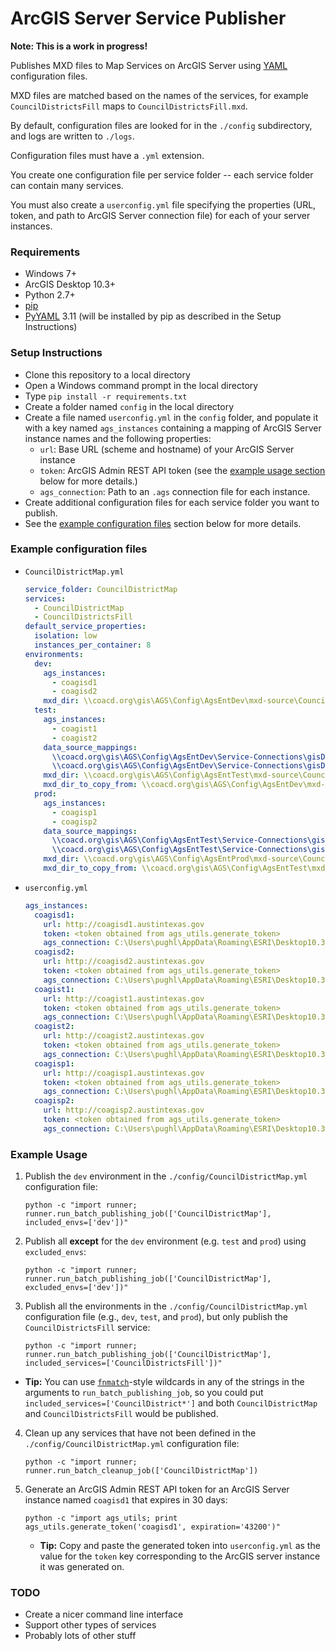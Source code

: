 # ArcGIS Server Service Publisher

**Note: This is a work in progress!**

Publishes MXD files to Map Services on ArcGIS Server using [YAML](https://en.wikipedia.org/wiki/YAML) configuration files.

MXD files are matched based on the names of the services, for example `CouncilDistrictsFill` maps to `CouncilDistrictsFill.mxd`.

By default, configuration files are looked for in the `./config` subdirectory, and logs are written to `./logs`.

Configuration files must have a `.yml` extension.

You create one configuration file per service folder -- each service folder can contain many services.

You must also create a `userconfig.yml` file specifying the properties (URL, token, and path to ArcGIS Server connection file) for each of your server instances.

### Requirements

  - Windows 7+
  - ArcGIS Desktop 10.3+
  - Python 2.7+
  - [pip](https://pip.pypa.io/en/stable/installing/)
  - [PyYAML](https://pypi.python.org/pypi/PyYAML) 3.11 (will be installed by pip as described in the Setup Instructions)

### Setup Instructions

  - Clone this repository to a local directory
  - Open a Windows command prompt in the local directory
  - Type `pip install -r requirements.txt`
  - Create a folder named `config` in the local directory
  - Create a file named `userconfig.yml` in the `config` folder, and populate it with a key named `ags_instances` containing a mapping of ArcGIS Server instance names and the following properties:
    - `url`: Base URL (scheme and hostname) of your ArcGIS Server instance
    - `token`: ArcGIS Admin REST API token (see the [example usage section](#example-usage) below for more details.)
    - `ags_connection`: Path to an `.ags` connection file for each instance.
  - Create additional configuration files for each service folder you want to publish.
  - See the [example configuration files](#example-configuration-files) section below for more details.

### Example configuration files

 - `CouncilDistrictMap.yml`

    ``` yml
    service_folder: CouncilDistrictMap
    services:
      - CouncilDistrictMap
      - CouncilDistrictsFill
    default_service_properties:
      isolation: low
      instances_per_container: 8
    environments:
      dev:
        ags_instances:
          - coagisd1
          - coagisd2
        mxd_dir: \\coacd.org\gis\AGS\Config\AgsEntDev\mxd-source\CouncilDistrictMap
      test:
        ags_instances:
          - coagist1
          - coagist2
        data_source_mappings:
          \\coacd.org\gis\AGS\Config\AgsEntDev\Service-Connections\gisDmDev (COUNCILDISTRICTMAP_SERVICE).sde: \\coacd.org\gis\AGS\Config\AgsEntTest\Service-Connections\gisDmTest (COUNCILDISTRICTMAP_SERVICE).sde
          \\coacd.org\gis\AGS\Config\AgsEntDev\Service-Connections\gisDmDev (COUNCILDISTRICTMAP_SERVICE) external.sde: \\coacd.org\gis\AGS\Config\AgsEntTest\Service-Connections\gisDmTest (COUNCILDISTRICTMAP_SERVICE) external.sde
        mxd_dir: \\coacd.org\gis\AGS\Config\AgsEntTest\mxd-source\CouncilDistrictMap
        mxd_dir_to_copy_from: \\coacd.org\gis\AGS\Config\AgsEntDev\mxd-source\CouncilDistrictMap
      prod:
        ags_instances:
          - coagisp1
          - coagisp2
        data_source_mappings:
          \\coacd.org\gis\AGS\Config\AgsEntTest\Service-Connections\gisDmTest (COUNCILDISTRICTMAP_SERVICE).sde: \\coacd.org\gis\AGS\Config\AgsEntProd\Service-Connections\gisDm (COUNCILDISTRICTMAP_SERVICE).sde
          \\coacd.org\gis\AGS\Config\AgsEntTest\Service-Connections\gisDmTest (COUNCILDISTRICTMAP_SERVICE) external.sde: \\coacd.org\gis\AGS\Config\AgsEntProd\Service-Connections\gisDm (COUNCILDISTRICTMAP_SERVICE) external.sde
        mxd_dir: \\coacd.org\gis\AGS\Config\AgsEntProd\mxd-source\CouncilDistrictMap
        mxd_dir_to_copy_from: \\coacd.org\gis\AGS\Config\AgsEntTest\mxd-source\CouncilDistrictMap
    ```

 - `userconfig.yml`

    ``` yml
    ags_instances:
      coagisd1:
        url: http://coagisd1.austintexas.gov
        token: <token obtained from ags_utils.generate_token>
        ags_connection: C:\Users\pughl\AppData\Roaming\ESRI\Desktop10.3\ArcCatalog\coagisd1-pughl (admin).ags
      coagisd2:
        url: http://coagisd2.austintexas.gov
        token: <token obtained from ags_utils.generate_token>
        ags_connection: C:\Users\pughl\AppData\Roaming\ESRI\Desktop10.3\ArcCatalog\coagisd2-pughl (admin).ags
      coagist1:
        url: http://coagist1.austintexas.gov
        token: <token obtained from ags_utils.generate_token>
        ags_connection: C:\Users\pughl\AppData\Roaming\ESRI\Desktop10.3\ArcCatalog\coagist1-pughl (admin).ags
      coagist2:
        url: http://coagist2.austintexas.gov
        token: <token obtained from ags_utils.generate_token>
        ags_connection: C:\Users\pughl\AppData\Roaming\ESRI\Desktop10.3\ArcCatalog\coagist2-pughl (admin).ags
      coagisp1:
        url: http://coagisp1.austintexas.gov
        token: <token obtained from ags_utils.generate_token>
        ags_connection: C:\Users\pughl\AppData\Roaming\ESRI\Desktop10.3\ArcCatalog\coagisp1-pughl (admin).ags
      coagisp2:
        url: http://coagisp2.austintexas.gov
        token: <token obtained from ags_utils.generate_token>
        ags_connection: C:\Users\pughl\AppData\Roaming\ESRI\Desktop10.3\ArcCatalog\coagisp2-pughl (admin).ags
    ```

### Example Usage

1. Publish the `dev` environment in the `./config/CouncilDistrictMap.yml` configuration file:

    ```
    python -c "import runner; runner.run_batch_publishing_job(['CouncilDistrictMap'], included_envs=['dev'])"
    ```
2. Publish all **except** for the `dev` environment (e.g. `test` and `prod`) using `excluded_envs`:

    ```
    python -c "import runner; runner.run_batch_publishing_job(['CouncilDistrictMap'], excluded_envs=['dev'])"
    ```
3. Publish all the environments in the `./config/CouncilDistrictMap.yml` configuration file (e.g., `dev`, `test`, and `prod`), but only publish the `CouncilDistrictsFill` service:

    ```
    python -c "import runner; runner.run_batch_publishing_job(['CouncilDistrictMap'], included_services=['CouncilDistrictsFill'])"
    ```
  - **Tip:** You can use [`fnmatch`](https://docs.python.org/2/library/fnmatch.html)-style wildcards in any of the strings in the arguments to `run_batch_publishing_job`, so you could put `included_services=['CouncilDistrict*']` and both `CouncilDistrictMap` and `CouncilDistrictsFill` would be published.

4. Clean up any services that have not been defined in the `./config/CouncilDistrictMap.yml` configuration file:

   ```
   python -c "import runner; runner.run_batch_cleanup_job(['CouncilDistrictMap'])
   ```
5. Generate an ArcGIS Admin REST API token for an ArcGIS Server instance named `coagisd1` that expires in 30 days:

   ```
   python -c "import ags_utils; print ags_utils.generate_token('coagisd1', expiration='43200')"
   ```
   - **Tip:**  Copy and paste the generated token into `userconfig.yml` as the value for the `token` key corresponding to the ArcGIS server instance it was generated on.


### TODO

- Create a nicer command line interface
- Support other types of services
- Probably lots of other stuff

